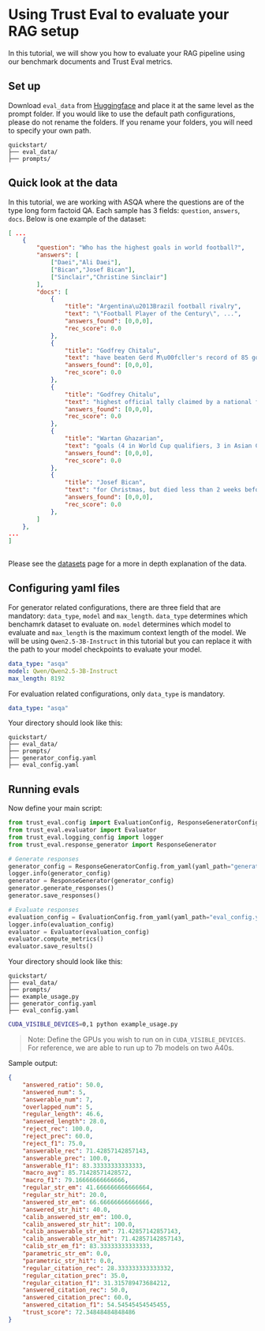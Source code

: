 # Using Trust Eval to evaluate your RAG setup

In this tutorial, we will show you how to evaluate your RAG pipeline using our benchmark documents and Trust Eval metrics.

## Set up

Download `eval_data` from [Huggingface](https://huggingface.co/datasets/declare-lab/Trust-Score/tree/main/Trust-Score) and place it at the same level as the prompt folder. If you would like to use the default path configurations, please do not rename the folders. If you rename your folders, you will need to specify your own path.

```text
quickstart/
├── eval_data/
├── prompts/
```

## Quick look at the data

In this tutorial, we are working with ASQA where the questions are of the type long form factoid QA. Each sample has 3 fields: `question`, `answers`, `docs`. Below is one example of the dataset:

```json
[ ...
    {
        "question": "Who has the highest goals in world football?",
        "answers": [
            ["Daei","Ali Daei"],
            ["Bican","Josef Bican"],
            ["Sinclair","Christine Sinclair"]
        ],
        "docs": [
            {
                "title": "Argentina\u2013Brazil football rivalry",
                "text": "\"Football Player of the Century\", ...",
                "answers_found": [0,0,0],
                "rec_score": 0.0
            },
            {
                "title": "Godfrey Chitalu",
                "text": "have beaten Gerd M\u00fcller's record of 85 goals in a year, ...",
                "answers_found": [0,0,0],
                "rec_score": 0.0
            },
            {
                "title": "Godfrey Chitalu",
                "text": "highest official tally claimed by a national football association. ...",
                "answers_found": [0,0,0],
                "rec_score": 0.0
            },
            {
                "title": "Wartan Ghazarian",
                "text": "goals (4 in World Cup qualifiers, 3 in Asian Cup qualifiers, 12 in friendlies). ...",
                "answers_found": [0,0,0],
                "rec_score": 0.0
            },
            {
                "title": "Josef Bican",
                "text": "for Christmas, but died less than 2 weeks before that, at the age of 88. Josef Bican Josef \"Pepi\" Bican (25 September ...",
                "answers_found": [0,0,0],
                "rec_score": 0.0
            },
        ]
    },
...
]
    
```

Please see the [datasets](../concepts/datasets.md) page for a more in depth explanation of the data.

## Configuring yaml files

For generator related configurations, there are three field that are mandatory: `data_type`, `model` and `max_length`. `data_type` determines which benchamrk dataset to evaluate on. `model` determines which model to evaluate and `max_length` is the maximum context length of the model. We will be using `Qwen2.5-3B-Instruct` in this tutorial but you can replace it with the path to your model checkpoints to evaluate your model.

```yaml
data_type: "asqa"
model: Qwen/Qwen2.5-3B-Instruct
max_length: 8192
```

For evaluation related configurations, only `data_type` is mandatory.

```yaml
data_type: "asqa"
```

Your directory should look like this:

```text
quickstart/
├── eval_data/
├── prompts/
├── generator_config.yaml
├── eval_config.yaml
```

## Running evals

Now define your main script:

```python
from trust_eval.config import EvaluationConfig, ResponseGeneratorConfig
from trust_eval.evaluator import Evaluator
from trust_eval.logging_config import logger
from trust_eval.response_generator import ResponseGenerator

# Generate responses
generator_config = ResponseGeneratorConfig.from_yaml(yaml_path="generator_config.yaml")
logger.info(generator_config)
generator = ResponseGenerator(generator_config)
generator.generate_responses()
generator.save_responses()

# Evaluate responses
evaluation_config = EvaluationConfig.from_yaml(yaml_path="eval_config.yaml")
logger.info(evaluation_config)
evaluator = Evaluator(evaluation_config)
evaluator.compute_metrics()
evaluator.save_results()
```

Your directory should look like this:

```text
quickstart/
├── eval_data/
├── prompts/
├── example_usage.py
├── generator_config.yaml
├── eval_config.yaml
```

```bash
CUDA_VISIBLE_DEVICES=0,1 python example_usage.py 
```

> Note: Define the GPUs you wish to run on in `CUDA_VISIBLE_DEVICES`. For reference, we are able to run up to 7b models on two A40s.

Sample output:

```json
{
    "answered_ratio": 50.0,
    "answered_num": 5,
    "answerable_num": 7,
    "overlapped_num": 5,
    "regular_length": 46.6,
    "answered_length": 28.0,
    "reject_rec": 100.0,
    "reject_prec": 60.0,
    "reject_f1": 75.0,
    "answerable_rec": 71.42857142857143,
    "answerable_prec": 100.0,
    "answerable_f1": 83.33333333333333,
    "macro_avg": 85.71428571428572,
    "macro_f1": 79.16666666666666,
    "regular_str_em": 41.666666666666664,
    "regular_str_hit": 20.0,
    "answered_str_em": 66.66666666666666,
    "answered_str_hit": 40.0,
    "calib_answered_str_em": 100.0,
    "calib_answered_str_hit": 100.0,
    "calib_answerable_str_em": 71.42857142857143,
    "calib_answerable_str_hit": 71.42857142857143,
    "calib_str_em_f1": 83.33333333333333,
    "parametric_str_em": 0.0,
    "parametric_str_hit": 0.0,
    "regular_citation_rec": 28.333333333333332,
    "regular_citation_prec": 35.0,
    "regular_citation_f1": 31.315789473684212,
    "answered_citation_rec": 50.0,
    "answered_citation_prec": 60.0,
    "answered_citation_f1": 54.54545454545455,
    "trust_score": 72.34848484848486
}
```
